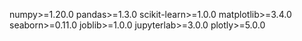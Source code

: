 numpy>=1.20.0
pandas>=1.3.0
scikit-learn>=1.0.0
matplotlib>=3.4.0
seaborn>=0.11.0
joblib>=1.0.0
jupyterlab>=3.0.0
plotly>=5.0.0

